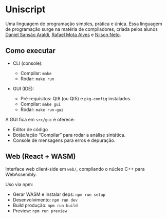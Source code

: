 # Uniscript

Uma linguagem de programação simples, prática e única. Essa linguagem de programação surge na matéria de compiladores, criada pelos alunos [Daniel Sansão Araldi](https://github.com/DanielAraldi), [Rafael Mota Alves](https://github.com/RafaelMotaAlvess) e [Nilson Neto](https://github.com/NilsonAndradeNeto).

## Como executar

- CLI (console):
  - Compilar: `make`
  - Rodar: `make run`

- GUI (IDE):
  - Pré‑requisitos: Qt6 (ou Qt5) e `pkg-config` instalados.
  - Compilar: `make gui`
  - Rodar: `make run-gui`

A GUI fica em `src/gui` e oferece:
- Editor de código
- Botão/ação “Compilar” para rodar a análise sintática.
- Console de mensagens para erros e depuração.

## Web (React + WASM)

Interface web client-side em `web/`, compilando o núcleo C++ para WebAssembly.

Uso via npm:
- Gerar WASM e instalar deps: `npm run setup`
- Desenvolvimento: `npm run dev`
- Build produção: `npm run build`
- Preview: `npm run preview`
